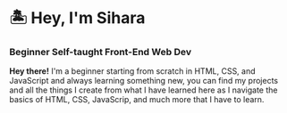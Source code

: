# 🏝️ Hey, I'm Sihara

### Beginner Self-taught Front-End Web Dev

<b>Hey there!</b> I'm a beginner starting from scratch in HTML, CSS, and JavaScript and always learning something new, you can find my projects and all the things I create from what I have learned here as I navigate the basics of HTML, CSS, JavaScrip, and much more that I have to learn.

<!---
- 👋 Hi, I’m @wanasinghe-sihara
- 👀 I’m interested in ...
- 🌱 I’m currently learning ...
- 💞️ I’m looking to collaborate on ...
- 📫 How to reach me ...
wanasinghe-sihara/wanasinghe-sihara is a ✨ special ✨ repository because its `README.md` (this file) appears on your GitHub profile.
You can click the Preview link to take a look at your changes.
--->
